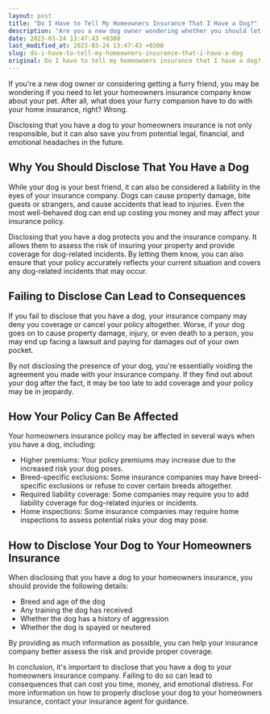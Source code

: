 ```yaml
---
layout: post
title: "Do I Have to Tell My Homeowners Insurance That I Have a Dog?"
description: "Are you a new dog owner wondering whether you should let your homeowners insurance company know about your pet? Read on to understand why it's important to disclose this information and how it can affect your policy."
date: 2023-03-24 13:47:43 +0300
last_modified_at: 2023-03-24 13:47:43 +0300
slug: do-i-have-to-tell-my-homeowners-insurance-that-i-have-a-dog
original: Do I have to tell my homeowners insurance that I have a dog?
---
```

If you're a new dog owner or considering getting a furry friend, you may be wondering if you need to let your homeowners insurance company know about your pet. After all, what does your furry companion have to do with your home insurance, right? Wrong.

Disclosing that you have a dog to your homeowners insurance is not only responsible, but it can also save you from potential legal, financial, and emotional headaches in the future.

## Why You Should Disclose That You Have a Dog

While your dog is your best friend, it can also be considered a liability in the eyes of your insurance company. Dogs can cause property damage, bite guests or strangers, and cause accidents that lead to injuries. Even the most well-behaved dog can end up costing you money and may affect your insurance policy.

Disclosing that you have a dog protects you and the insurance company. It allows them to assess the risk of insuring your property and provide coverage for dog-related incidents. By letting them know, you can also ensure that your policy accurately reflects your current situation and covers any dog-related incidents that may occur.

## Failing to Disclose Can Lead to Consequences

If you fail to disclose that you have a dog, your insurance company may deny you coverage or cancel your policy altogether. Worse, if your dog goes on to cause property damage, injury, or even death to a person, you may end up facing a lawsuit and paying for damages out of your own pocket. 

By not disclosing the presence of your dog, you're essentially voiding the agreement you made with your insurance company. If they find out about your dog after the fact, it may be too late to add coverage and your policy may be in jeopardy.

## How Your Policy Can Be Affected

Your homeowners insurance policy may be affected in several ways when you have a dog, including:

- Higher premiums: Your policy premiums may increase due to the increased risk your dog poses.
- Breed-specific exclusions: Some insurance companies may have breed-specific exclusions or refuse to cover certain breeds altogether.
- Required liability coverage: Some companies may require you to add liability coverage for dog-related injuries or incidents.
- Home inspections: Some insurance companies may require home inspections to assess potential risks your dog may pose.

## How to Disclose Your Dog to Your Homeowners Insurance

When disclosing that you have a dog to your homeowners insurance, you should provide the following details:

- Breed and age of the dog
- Any training the dog has received
- Whether the dog has a history of aggression
- Whether the dog is spayed or neutered

By providing as much information as possible, you can help your insurance company better assess the risk and provide proper coverage.

In conclusion, it's important to disclose that you have a dog to your homeowners insurance company. Failing to do so can lead to consequences that can cost you time, money, and emotional distress. For more information on how to properly disclose your dog to your homeowners insurance, contact your insurance agent for guidance.